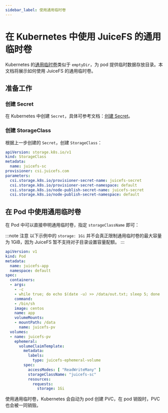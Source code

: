 ```yaml
---
sidebar_label: 使用通用临时卷
---
```


# 在 Kubernetes 中使用 JuiceFS 的通用临时卷

Kubernetes 的[通用临时卷](https://kubernetes.io/zh-cn/docs/concepts/storage/ephemeral-volumes/#generic-ephemeral-volumes)类似于 `emptyDir`，为 pod 提供临时数据存放目录。本文档将展示如何使用 JuiceFS 的通用临时卷。

## 准备工作

### 创建 Secret

在 Kubernetes 中创建 `Secret`，具体可参考文档：[创建 Secret](./dynamic-provisioning.md#准备工作)。

### 创建 StorageClass

根据上一步创建的 `Secret`，创建 `StorageClass`：

```yaml
apiVersion: storage.k8s.io/v1
kind: StorageClass
metadata:
  name: juicefs-sc
provisioner: csi.juicefs.com
parameters:
  csi.storage.k8s.io/provisioner-secret-name: juicefs-secret
  csi.storage.k8s.io/provisioner-secret-namespace: default
  csi.storage.k8s.io/node-publish-secret-name: juicefs-secret
  csi.storage.k8s.io/node-publish-secret-namespace: default
```

## 在 Pod 中使用通用临时卷

在 Pod 中可以直接申明通用临时卷，指定 `storageClassName` 即可：

:::note 注意
以下示例中的 `storage: 1Gi` 并不会真正限制通用临时卷的最大容量为 1GiB，因为 JuiceFS 暂不支持对子目录设置容量配额。
:::

```yaml {19-30}
apiVersion: v1
kind: Pod
metadata:
  name: juicefs-app
  namespace: default
spec:
  containers:
  - args:
    - -c
    - while true; do echo $(date -u) >> /data/out.txt; sleep 5; done
    command:
    - /bin/sh
    image: centos
    name: app
    volumeMounts:
    - mountPath: /data
      name: juicefs-pv
  volumes:
  - name: juicefs-pv
    ephemeral:
      volumeClaimTemplate:
        metadata:
          labels:
            type: juicefs-ephemeral-volume
        spec:
          accessModes: [ "ReadWriteMany" ]
          storageClassName: "juicefs-sc"
          resources:
            requests:
              storage: 1Gi
```

使用通用临时卷，Kubernetes 会自动为 pod 创建 PVC，在 pod 销毁时，PVC 也会被一同销毁。
